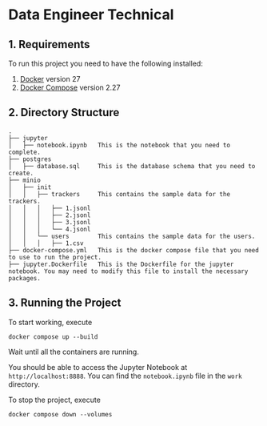 # Data Engineer Technical 

## 1. Requirements

To run this project you need to have the following installed:

1. [Docker](https://docs.docker.com/get-docker/) version 27
2. [Docker Compose](https://docs.docker.com/compose/install/) version 2.27

## 2. Directory Structure

```
.
├── jupyter
│   ├── notebook.ipynb   This is the notebook that you need to complete.
├── postgres
│   ├── database.sql     This is the database schema that you need to create.
├── minio
│   ├── init
│   │   ├── trackers     This contains the sample data for the trackers.
│   │   │   ├── 1.jsonl
│   │   │   ├── 2.jsonl
│   │   │   ├── 3.jsonl
│   │   │   └── 4.jsonl
│   │   └── users        This contains the sample data for the users.
│   │   │   ├── 1.csv
├── docker-compose.yml   This is the docker compose file that you need to use to run the project.
├── jupyter.Dockerfile   This is the Dockerfile for the jupyter notebook. You may need to modify this file to install the necessary packages.
```

## 3. Running the Project

To start working, execute

```
docker compose up --build
```

Wait until all the containers are running.

You should be able to access the Jupyter Notebook at `http://localhost:8888`. You can find the `notebook.ipynb` file in the `work` directory.

To stop the project, execute

```
docker compose down --volumes
```
